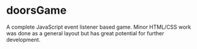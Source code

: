 # doorsGame
A complete JavaScript event listener based game. Minor HTML/CSS work was done as a general layout but has great potential for further development.
